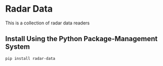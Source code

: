 # Radar Data

This is a collection of radar data readers

## Install Using the Python Package-Management System

```shell
pip install radar-data
```
